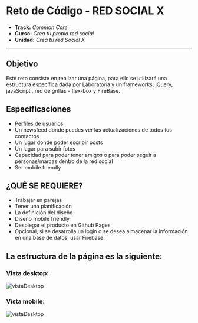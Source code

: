 # Reto de Código - RED SOCIAL X

* **Track:** _Common Core_
* **Curso:** _Crea tu propia red social_
* **Unidad:** _Crea tu red Social X_

***

## Objetivo

Este reto consiste en realizar una página, para ello se utilizará una estructura específica dada por Laboratoria y un frameworks, jQuery, javaScript , red de grillas - flex-box y FireBase. 

## Especificaciones

* Perfiles de usuarios
* Un newsfeed donde puedes ver las actualizaciones de todos tus contactos
* Un lugar donde poder escribir posts
* Un lugar para subir fotos
* Capacidad para poder tener amigos o para poder seguir a personas/marcas dentro de la red social
* Ser mobile friendly

## ¿QUÉ SE REQUIERE?

* Trabajar en parejas
* Tener una planificación
* La definición del diseño
* Diseño mobile friendly
* Desplegar el producto en Github Pages
* Opcional, si se desarrolla un login o se desea almacenar la información en una base de datos, usar Firebase.



## La estructura de la página es la siguiente:

### Vista desktop:

![vistaDesktop](assets/docs/vista-desktop.png "vista-Desktop")

### Vista mobile:

![vistaDesktop](assets/docs/vista-mobile.png "vista-Desktop")